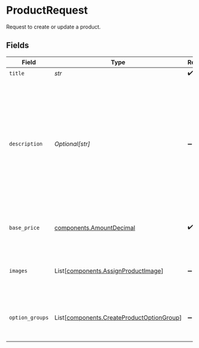 # ProductRequest

Request to create or update a product.


## Fields

| Field                                                                                                                                              | Type                                                                                                                                               | Required                                                                                                                                           | Description                                                                                                                                        |
| -------------------------------------------------------------------------------------------------------------------------------------------------- | -------------------------------------------------------------------------------------------------------------------------------------------------- | -------------------------------------------------------------------------------------------------------------------------------------------------- | -------------------------------------------------------------------------------------------------------------------------------------------------- |
| `title`                                                                                                                                            | *str*                                                                                                                                              | :heavy_check_mark:                                                                                                                                 | N/A                                                                                                                                                |
| `description`                                                                                                                                      | *Optional[str]*                                                                                                                                    | :heavy_minus_sign:                                                                                                                                 | A detailed description of the product.<br/><br/>- Must be valid UTF-8 text<br/>- Supports Markdown for formatting<br/>- HTML is not permitted and will be rejected |
| `base_price`                                                                                                                                       | [components.AmountDecimal](../../models/components/amountdecimal.md)                                                                               | :heavy_check_mark:                                                                                                                                 | A product's starting price, before applying modifiers.                                                                                             |
| `images`                                                                                                                                           | List[[components.AssignProductImage](../../models/components/assignproductimage.md)]                                                               | :heavy_minus_sign:                                                                                                                                 | Assign previously uploaded images to a product or option.                                                                                          |
| `option_groups`                                                                                                                                    | List[[components.CreateProductOptionGroup](../../models/components/createproductoptiongroup.md)]                                                   | :heavy_minus_sign:                                                                                                                                 | Optional configuration options for a product, such as size or color.                                                                               |